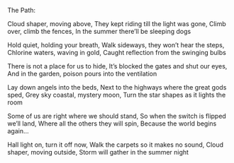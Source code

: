 The Path: 

Cloud shaper, moving above,
They kept riding till the light was gone,
Climb over, climb the fences,
In the summer there’ll be sleeping dogs

Hold quiet, holding your breath,
Walk sideways, they won’t hear the steps,
Chlorine waters, waving in gold,
Caught reflection from the swinging bulbs

There is not a place for us to hide,
It’s blocked the gates and shut our eyes,
And in the garden, poison pours into the ventilation

Lay down angels into the beds,
Next to the highways where the great gods sped,
Grey sky coastal, mystery moon,
Turn the star shapes as it lights the room

Some of us are right where we should stand,
So when the switch is flipped we’ll land,
Where all the others they will spin,
Because the world begins again…

Hall light on, turn it off now,
Walk the carpets so it makes no sound,
Cloud shaper, moving outside,
Storm will gather in the summer night